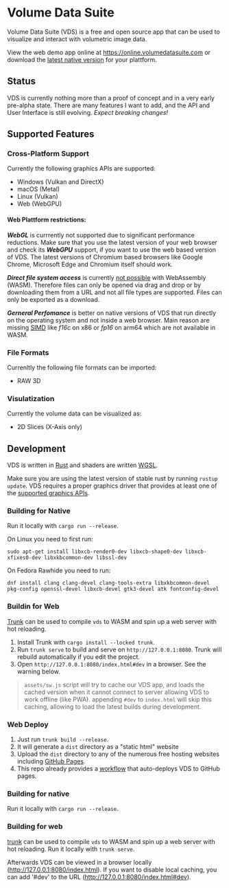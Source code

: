 # Volume Data Suite
Volume Data Suite (VDS) is a free and open source app that can be used to visualize and interact with volumetric image data.

View the web demo app online at <https://online.volumedatasuite.com> or download the [latest native version](https://github.com/Volume-Data-Suite/vds/releases) for your plattform.

## Status
VDS is currently nothing more than a proof of concept and in a very early pre-alpha state. There are many features I want to add, and the API and User Interface is still evolving. _Expect breaking changes!_

## Supported Features
### Cross-Platform Support
Currently the following graphics APIs are supported:
- Windows (Vulkan and DirectX)
- macOS (Metal)
- Linux (Vulkan)
- Web (WebGPU)

#### Web Plattform restrictions:
**_WebGL_** is currrently not supported due to significant performance reductions. Make sure that you use the latest version of your web browser and check its **_WebGPU_** support, if you want to use the web based version of VDS. The latest versions of Chromium based browsers like Google Chrome, Microsoft Edge and Chromium itself should work.

**_Direct file system access_** is currently [not possible](https://stackoverflow.com/questions/71017592/can-i-read-files-from-the-disk-by-using-webassembly-re-evaluated) with WebAssembly (WASM). Therefore files can only be opened via drag and drop or by downloading them from a URL and not all file types are supported. Files can only be exported as a download.

**_Gerneral Perfomance_** is better on native versions of VDS that run directly on the operating system and not inside a web browser. Main reason are missing [SIMD](https://en.wikipedia.org/wiki/Single_instruction,_multiple_data) like _f16c_ on x86 or _fp16_ on arm64 which are not available in WASM.

### File Formats
Currenltly the following file formats can be imported:
- RAW 3D

### Visulatization
Currently the volume data can be visualized as:
- 2D Slices (X-Axis only)

## Development
VDS is written in [Rust](https://www.rust-lang.org/) and shaders are written [WGSL](https://www.w3.org/TR/WGSL/).

Make sure you are using the latest version of stable rust by running `rustup update`. VDS requires a proper graphics driver that provides at least one of the [supported graphics APIs](#cross-platform-support).

### Building for Native

Run it locally with `cargo run --release`.

On Linux you need to first run:

`sudo apt-get install libxcb-render0-dev libxcb-shape0-dev libxcb-xfixes0-dev libxkbcommon-dev libssl-dev`

On Fedora Rawhide you need to run:

`dnf install clang clang-devel clang-tools-extra libxkbcommon-devel pkg-config openssl-devel libxcb-devel gtk3-devel atk fontconfig-devel`

### Buildin for Web

[Trunk](https://trunkrs.dev/) can be used to compile `vds` to WASM and spin up a web server with hot reloading.

1. Install Trunk with `cargo install --locked trunk`.
2. Run `trunk serve` to build and serve on `http://127.0.0.1:8080`. Trunk will rebuild automatically if you edit the project.
3. Open `http://127.0.0.1:8080/index.html#dev` in a browser. See the warning below.

> `assets/sw.js` script will try to cache our VDS app, and loads the cached version when it cannot connect to server allowing VDS to work offline (like PWA).
> appending `#dev` to `index.html` will skip this caching, allowing to load the latest builds during development.

### Web Deploy
1. Just run `trunk build --release`.
2. It will generate a `dist` directory as a "static html" website
3. Upload the `dist` directory to any of the numerous free hosting websites including [GitHub Pages](https://docs.github.com/en/free-pro-team@latest/github/working-with-github-pages/configuring-a-publishing-source-for-your-github-pages-site).
4. This repo already provides a [workflow](.github/workflows/deploy_github_pages.yml) that auto-deploys VDS to GitHub pages.

### Building for native
Run it locally with `cargo run --release`.

### Building for web
[trunk](https://trunkrs.dev/) can be used to compile `vds` to WASM and spin up a web server with hot reloading. Run it locally with `trunk serve`.

Afterwards VDS can be viewed in a browser locally (http://127.0.0.1:8080/index.html). If you want to disable local caching, you can add '#dev' to the URL (http://127.0.0.1:8080/index.html#dev).

